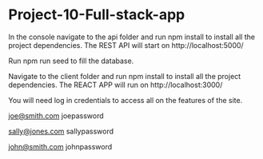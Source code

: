 # Project-10-Full-stack-app
In the console navigate to the api folder and run npm install to install all the project dependencies.
The REST API will start on http://localhost:5000/

Run npm run seed to fill the database.

Navigate to the client folder and run npm install to install all the project dependencies.
The REACT APP will run on http://localhost:3000/

You will need log in credentials to access all on the features of the site.

joe@smith.com
joepassword

sally@jones.com
sallypassword

john@smith.com
johnpassword



